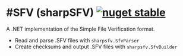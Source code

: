 # #SFV (sharpSFV) [![nuget stable](https://img.shields.io/nuget/v/sharpsfv.svg?style=flat)](https://www.nuget.org/packages/sharpsfv)
A .NET implementation of the Simple File Verification format.

- Read and parse .SFV files with `sharpsfv.SfvParser`
- Create checksums and output .SFV files with `sharpsfv.SfvBuilder`